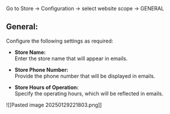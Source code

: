 Go to Store -> Configuration -> select website scope -> GENERAL

## General:
Configure the following settings as required:

- **Store Name:**  
    Enter the store name that will appear in emails.
    
- **Store Phone Number:**  
    Provide the phone number that will be displayed in emails.
    
- **Store Hours of Operation:**  
    Specify the operating hours, which will be reflected in emails.
 
![[Pasted image 20250129221803.png]]

